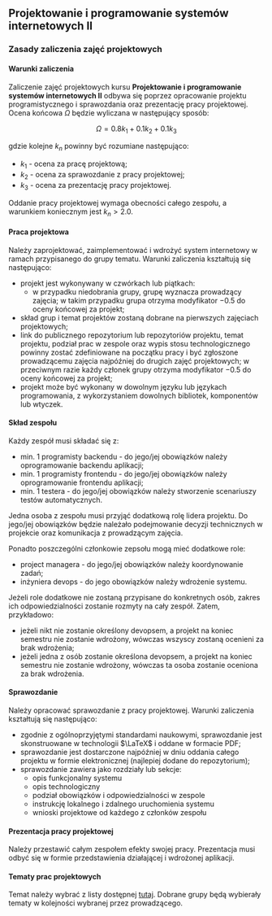 ## Projektowanie i programowanie systemów internetowych II
### Zasady zaliczenia zajęć projektowych

#### Warunki zaliczenia

Zaliczenie zajęć projektowych kursu **Projektowanie i programowanie systemów internetowych II** odbywa się poprzez opracowanie projektu programistycznego i sprawozdania oraz prezentację pracy projektowej. Ocena końcowa $\Omega$ będzie wyliczana w następujący sposób:

$$ \Omega = 0.8k_1 + 0.1k_2 + 0.1k_3 $$

gdzie kolejne $k_n$ powinny być rozumiane następująco:

- $k_1$ - ocena za pracę projektową;
- $k_2$ - ocena za sprawozdanie z pracy projektowej;
- $k_3$ - ocena za prezentację pracy projektowej.

Oddanie pracy projektowej wymaga obecności całego zespołu, a warunkiem koniecznym jest $k_n > 2.0$.

#### Praca projektowa

Należy zaprojektować, zaimplementować i wdrożyć system internetowy w ramach przypisanego do grupy tematu. Warunki zaliczenia kształtują się następująco:
- projekt jest wykonywany w czwórkach lub piątkach:
  - w przypadku niedobrania grupy, grupę wyznacza prowadzący zajęcia; w takim przypadku grupa otrzyma modyfikator $-0.5$ do oceny końcowej za projekt;
- skład grup i temat projektów zostaną dobrane na pierwszych zajęciach projektowych;
- link do publicznego repozytorium lub repozytoriów projektu, temat projektu, podział prac w zespole oraz wypis stosu technologicznego powinny zostać zdefiniowane na początku pracy i być zgłoszone prowadzącemu zajęcia najpóźniej do drugich zajęć projektowych; w przeciwnym razie każdy członek grupy otrzyma modyfikator $-0.5$ do oceny końcowej za projekt; 
- projekt może być wykonany w dowolnym języku lub językach programowania, z wykorzystaniem dowolnych bibliotek, komponentów lub wtyczek.

#### Skład zespołu
Każdy zespół musi składać się z:
* min. 1 programisty backendu - do jego/jej obowiązków należy oprogramowanie backendu aplikacji;
* min. 1 programisty frontendu - do jego/jej obowiązków należy oprogramowanie frontendu aplikacji;
* min. 1 testera - do jego/jej obowiązków należy stworzenie scenariuszy testów automatycznych.

Jedna osoba z zespołu musi przyjąć dodatkową rolę lidera projektu. Do jego/jej obowiązków będzie należało podejmowanie decyzji technicznych w projekcie oraz komunikacja z prowadzącym zajęcia.

Ponadto poszczególni członkowie zepsołu mogą mieć dodatkowe role:
* project managera - do jego/jej obowiązków należy koordynowanie zadań;
* inżyniera devops - do jego obowiązków należy wdrożenie systemu.

Jeżeli role dodatkowe nie zostaną przypisane do konkretnych osób, zakres ich odpowiedzialności zostanie rozmyty na cały zespół. Zatem, przykładowo:
* jeżeli nikt nie zostanie określony devopsem, a projekt na koniec semestru nie zostanie wdrożony, wówczas wszyscy zostaną ocenieni za brak wdrożenia;
* jeżeli jedna z osób zostanie określona devopsem, a projekt na koniec semestru nie zostanie wdrożony, wówczas ta osoba zostanie oceniona za brak wdrożenia.

#### Sprawozdanie
Należy opracować sprawozdanie z pracy projektowej. Warunki zaliczenia kształtują się następująco:
- zgodnie z ogólnoprzyjętymi standardami naukowymi, sprawozdanie jest skonstruowane w technologii $\LaTeX$ i oddane w formacie PDF;
- sprawozdanie jest dostarczone najpóźniej w dniu oddania całego projektu w formie elektronicznej (najlepiej dodane do repozytorium);
- sprawozdanie zawiera jako rozdziały lub sekcje:
    - opis funkcjonalny systemu
    - opis technologiczny
    - podział obowiązków i odpowiedzialności w zespole
    - instrukcję lokalnego i zdalnego uruchomienia systemu
    - wnioski projektowe od każdego z członków zespołu

#### Prezentacja pracy projektowej
Należy przestawić całym zespołem efekty swojej pracy. Prezentacja musi odbyć się w formie przedstawienia działającej i wdrożonej aplikacji.

#### Tematy prac projektowych
Temat należy wybrać z listy dostępnej [tutaj](./ppsi2/2025.md). Dobrane grupy będą wybierały tematy w kolejności wybranej przez prowadzącego.
